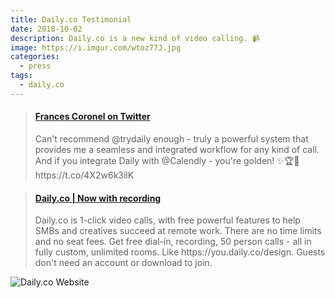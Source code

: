 ```yaml
---
title: Daily.co Testimonial
date: 2018-10-02
description: Daily.co is a new kind of video calling. 📹
image: https://i.imgur.com/wtoz77J.jpg
categories:
  - press
tags:
  - daily.co
---
```


<blockquote class="embedly-card"><h4><a href="https://twitter.com/fvcproductions/status/1047282600069529601">Frances Coronel on Twitter</a></h4><p>Can't recommend @trydaily enough - truly a powerful system that provides me a seamless and integrated workflow for any kind of call. And if you integrate Daily with @Calendly - you're golden! ✨🏆🥇️ https://t.co/4X2w6k3ilK</p></blockquote>
<script async src="//cdn.embedly.com/widgets/platform.js" charset="UTF-8"></script>

<blockquote class="embedly-card"><h4><a href="https://www.daily.co/">Daily.co | Now with recording</a></h4><p>Daily.co is 1-click video calls, with free powerful features to help SMBs and creatives succeed at remote work. There are no time limits and no seat fees. Get free dial-in, recording, 50 person calls - all in fully custom, unlimited rooms. Like https://you.daily.co/design. Guests don't need an account or download to join.</p></blockquote>
<script async src="//cdn.embedly.com/widgets/platform.js" charset="UTF-8"></script>

![Daily.co Website](https://i.imgur.com/cKTeOsd.png)
